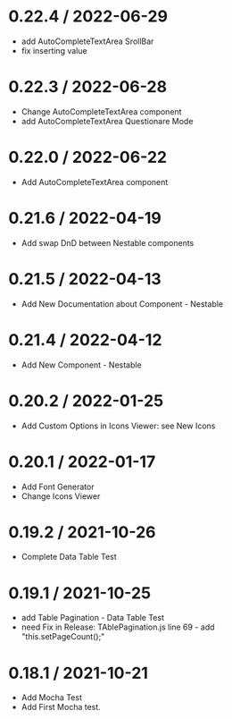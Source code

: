 # 0.22.4 / 2022-06-29

  - add AutoCompleteTextArea SrollBar
  - fix inserting value

# 0.22.3 / 2022-06-28

  - Change AutoCompleteTextArea component
  - add AutoCompleteTextArea Questionare Mode

# 0.22.0 / 2022-06-22

  - Add AutoCompleteTextArea component

# 0.21.6 / 2022-04-19

  - Add swap DnD between Nestable components

# 0.21.5 / 2022-04-13

  - Add New Documentation about Component - Nestable

# 0.21.4 / 2022-04-12

  - Add New Component - Nestable

# 0.20.2 / 2022-01-25

 - Add Custom Options in Icons Viewer: see New Icons

# 0.20.1 / 2022-01-17

 - Add Font Generator
 - Change Icons Viewer

# 0.19.2 / 2021-10-26

 - Complete Data Table Test

# 0.19.1 / 2021-10-25

-   add Table Pagination - Data Table Test
-   need Fix in Release:
      TAblePagination.js line 69 - add "this.setPageCount();"

# 0.18.1 / 2021-10-21

-   Add Mocha Test
-   Add First Mocha test.
